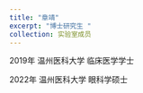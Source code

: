 ```yaml
---
title: "章靖"
excerpt: "博士研究生 "
collection: 实验室成员
---
```


 
2019年 温州医科大学      临床医学学士


2022年 温州医科大学      眼科学硕士

